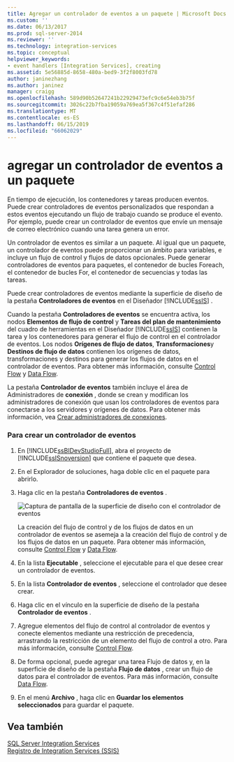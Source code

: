 ```yaml
---
title: Agregar un controlador de eventos a un paquete | Microsoft Docs
ms.custom: ''
ms.date: 06/13/2017
ms.prod: sql-server-2014
ms.reviewer: ''
ms.technology: integration-services
ms.topic: conceptual
helpviewer_keywords:
- event handlers [Integration Services], creating
ms.assetid: 5e56885d-8658-480a-bed9-3f2f8003fd78
author: janinezhang
ms.author: janinez
manager: craigg
ms.openlocfilehash: 589d90b52647241b22929473efc9c6e54eb3b75f
ms.sourcegitcommit: 3026c22b7fba19059a769ea5f367c4f51efaf286
ms.translationtype: MT
ms.contentlocale: es-ES
ms.lasthandoff: 06/15/2019
ms.locfileid: "66062029"
---
```

# <a name="add-an-event-handler-to-a-package"></a>agregar un controlador de eventos a un paquete
  En tiempo de ejecución, los contenedores y tareas producen eventos. Puede crear controladores de eventos personalizados que respondan a estos eventos ejecutando un flujo de trabajo cuando se produce el evento. Por ejemplo, puede crear un controlador de eventos que envíe un mensaje de correo electrónico cuando una tarea genera un error.  
  
 Un controlador de eventos es similar a un paquete. Al igual que un paquete, un controlador de eventos puede proporcionar un ámbito para variables, e incluye un flujo de control y flujos de datos opcionales. Puede generar controladores de eventos para paquetes, el contenedor de bucles Foreach, el contenedor de bucles For, el contenedor de secuencias y todas las tareas.  
  
 Puede crear controladores de eventos mediante la superficie de diseño de la pestaña **Controladores de eventos** en el Diseñador [!INCLUDE[ssIS](../includes/ssis-md.md)] .  
  
 Cuando la pestaña **Controladores de eventos** se encuentra activa, los nodos **Elementos de flujo de control** y **Tareas del plan de mantenimiento** del cuadro de herramientas en el Diseñador [!INCLUDE[ssIS](../includes/ssis-md.md)] contienen la tarea y los contenedores para generar el flujo de control en el controlador de eventos. Los nodos **Orígenes de flujo de datos**, **Transformaciones**y **Destinos de flujo de datos** contienen los orígenes de datos, transformaciones y destinos para generar los flujos de datos en el controlador de eventos. Para obtener más información, consulte [Control Flow](control-flow/control-flow.md) y [Data Flow](data-flow/data-flow.md).  
  
 La pestaña **Controlador de eventos** también incluye el área de Administradores de **conexión** , donde se crean y modifican los administradores de conexión que usan los controladores de eventos para conectarse a los servidores y orígenes de datos. Para obtener más información, vea [Crear administradores de conexiones](../../2014/integration-services/create-connection-managers.md).  
  
### <a name="to-create-an-event-handler"></a>Para crear un controlador de eventos  
  
1.  En [!INCLUDE[ssBIDevStudioFull](../includes/ssbidevstudiofull-md.md)], abra el proyecto de [!INCLUDE[ssISnoversion](../includes/ssisnoversion-md.md)] que contiene el paquete que desea.  
  
2.  En el Explorador de soluciones, haga doble clic en el paquete para abrirlo.  
  
3.  Haga clic en la pestaña **Controladores de eventos** .  
  
     ![Captura de pantalla de la superficie de diseño con el controlador de eventos](media/eventhandlers.gif "Screenshot of design surface with event handler")  
  
     La creación del flujo de control y de los flujos de datos en un controlador de eventos se asemeja a la creación del flujo de control y de los flujos de datos en un paquete. Para obtener más información, consulte [Control Flow](control-flow/control-flow.md) y [Data Flow](data-flow/data-flow.md).  
  
4.  En la lista **Ejecutable** , seleccione el ejecutable para el que desee crear un controlador de eventos.  
  
5.  En la lista **Controlador de eventos** , seleccione el controlador que desee crear.  
  
6.  Haga clic en el vínculo en la superficie de diseño de la pestaña **Controlador de eventos** .  
  
7.  Agregue elementos del flujo de control al controlador de eventos y conecte elementos mediante una restricción de precedencia, arrastrando la restricción de un elemento del flujo de control a otro. Para más información, consulte [Control Flow](control-flow/control-flow.md).  
  
8.  De forma opcional, puede agregar una tarea Flujo de datos y, en la superficie de diseño de la pestaña **Flujo de datos** , crear un flujo de datos para el controlador de eventos. Para más información, consulte [Data Flow](data-flow/data-flow.md).  
  
9. En el menú **Archivo** , haga clic en **Guardar los elementos seleccionados** para guardar el paquete.  
  
## <a name="see-also"></a>Vea también  
 [SQL Server Integration Services](../../2014/integration-services/sql-server-integration-services.md)   
 [Registro de Integration Services &#40;SSIS&#41;](performance/integration-services-ssis-logging.md)  
  
  
